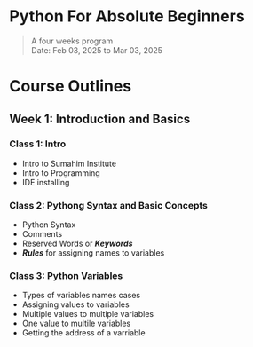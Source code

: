 # Python For Absolute Beginners
> A four weeks program<br/>Date: Feb 03, 2025 to Mar 03, 2025
# Course Outlines
## Week 1: Introduction and Basics
### Class 1: Intro
- Intro to Sumahim Institute <br/>
- Intro to Programming<br/>
- IDE installing<br/>

### Class 2: Pythong Syntax and Basic Concepts
- Python Syntax<br/>
- Comments<br/>
- Reserved Words or ___Keywords___ <br/>
- ***Rules*** for assigning names to variables<br/>
### Class 3: Python Variables
- Types of variables names cases<br/>
- Assigning values to variables<br/>
- Multiple values to multiple variables<br/>
- One value to multile variables<br/>
- Getting the address of a varriable<br/>
